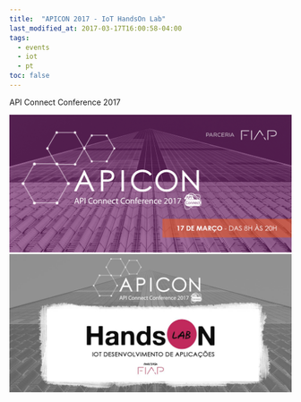 ```yaml
---
title:  "APICON 2017 - IoT HandsOn Lab"
last_modified_at: 2017-03-17T16:00:58-04:00
tags:
  - events
  - iot
  - pt
toc: false
---
```


API Connect Conference 2017

![](/assets/images/posts/2017-03-17-apicon/01.png)
![](/assets/images/posts/2017-03-17-apicon/02.jpeg)
